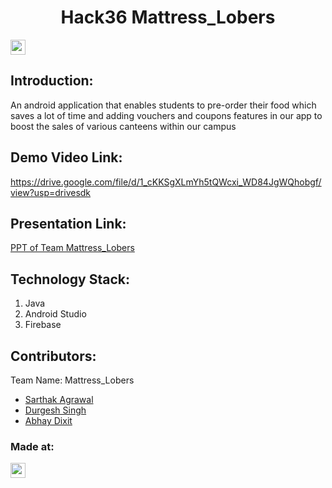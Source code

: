 <h1 align="center">Hack36 Mattress_Lobers</h1>
<p align="center">
</p>

<a href="https://hack36.com"> <img src="https://cutt.ly/BuiltAtHack36" height=24px> </a>


## Introduction:
  An android application that enables students to pre-order their food which saves a lot of time and adding vouchers and coupons features in our app to boost the sales   of various canteens within our campus
  
## Demo Video Link:
  <a href="https://drive.google.com/file/d/1_cKKSgXLmYh5tQWcxi_WD84JgWQhobgf/view?usp=drivesdk">https://drive.google.com/file/d/1_cKKSgXLmYh5tQWcxi_WD84JgWQhobgf/view?usp=drivesdk</a>
  
## Presentation Link:
  <a href="https://docs.google.com/presentation/d/1IkCzVxZvJ8bN7518fjQPRA4I_l32KR_p/edit?usp=sharing&ouid=114053479317538985705&rtpof=true&sd=true"> PPT of Team Mattress_Lobers </a>
  

## Technology Stack:
  1) Java
  2) Android Studio
  3) Firebase
  

## Contributors:

Team Name: Mattress_Lobers

* [Sarthak Agrawal](https://github.com/Sarthak81)
* [Durgesh Singh](https://github.com/durgesh1506)
* [Abhay Dixit](https://github.com/AbhayD11)


### Made at:
<a href="https://hack36.com"> <img src="https://cutt.ly/BuiltAtHack36" height=24px> </a>
